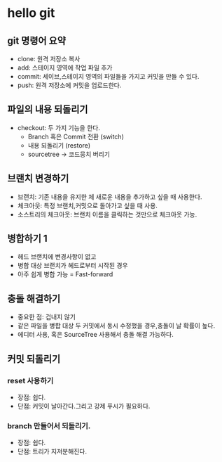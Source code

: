 # hello git

## git 명령어 요약
- clone: 원격 저장소 복사
- add: 스테이지 영역에 작업 파일 추가
- commit: 세이브,스테이지 영역의 파일들을 가지고 커밋을 만들 수 있다.
- push: 원격 저장소에 커밋을 업로드한다.

## 파일의 내용 되돌리기
- checkout: 두 가지 기능을 한다.
  - Branch 혹은 Commit 전환 (switch)
  - 내용 되돌리기 (restore)
  - sourcetree -> 코드뭉치 버리기

## 브랜치 변경하기
- 브랜치: 기존 내용을 유지한 체 새로운 내용을 추가하고 싶을 때 사용한다.
- 체크아웃: 특정 브랜치,커밋으로 돌아가고 싶을 때 사용.
- 소스트리의 체크아웃: 브랜치 이름을 클릭하는 것만으로 체크아웃 가능.

## 병합하기 1

- 헤드 브랜치에 변경사항이 없고
- 병합 대상 브랜치가 헤드로부터 시작된 경우
- 아주 쉽게 병합 가능 = Fast-forward

## 충돌 해결하기
- 중요한 점: 겁내지 않기
- 같은 파일을 병합 대상 두 커밋에서 동시 수정했을 경우,충돌이 날 확률이 높다.
- 에디터 사용, 혹은 SourceTree 사용해서 충돌 해결 가능하다.

## 커밋 되돌리기
### reset 사용하기
- 장점: 쉽다.
- 단점: 커밋이 날아간다.그리고 강제 푸시가 필요하다.

### branch 만들어서 되돌리기.
- 장점: 쉽다.
- 단점: 트리가 지저분해진다.